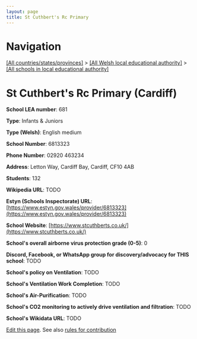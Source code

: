 ```yaml
---
layout: page
title: St Cuthbert's Rc Primary
---
```

# Navigation

[[All countries/states/provinces]](../../..) > [[All Welsh local educational authority]](../..) > [[All schools in local educational authority]](..)

# St Cuthbert's Rc Primary (Cardiff)

**School LEA number**: 681

**Type**: Infants & Juniors

**Type (Welsh)**: English medium

**School Number**: 6813323

**Phone Number**: 02920 463234

**Address**: Letton Way, Cardiff Bay, Cardiff, CF10 4AB

**Students**: 132

**Wikipedia URL**: TODO

**Estyn (Schools Inspectorate) URL**: [https://www.estyn.gov.wales/provider/6813323](https://www.estyn.gov.wales/provider/6813323)

**School Website**: [https://www.stcuthberts.co.uk/](https://www.stcuthberts.co.uk/)

**School's overall airborne virus protection grade (0-5)**: 0

**Discord, Facebook, or WhatsApp group for discovery/advocacy for THIS school**: TODO

**School's policy on Ventilation**: TODO

**School's Ventilation Work Completion**: TODO

**School's Air-Purification**: TODO

**School's CO2 monitoring to actively drive ventilation and filtration**: TODO

**School's Wikidata URL**: TODO




[Edit this page](https://github.com/VentilationProject/Wales/edit/prif/./Cardiff/St_Cuthbert's_Rc_Primary.md). See also [rules for contribution](../../../contribution-rules/)